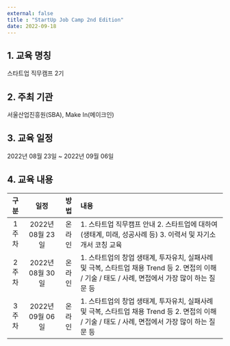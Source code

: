 ```yaml
---
external: false
title : "StartUp Job Camp 2nd Edition"
date: 2022-09-18
---
```


## 1. 교육 명칭

스타트업 직무캠프 2기

## 2. 주최 기관

서울산업진흥원(SBA), Make In(메이크인)

## 3. 교육 일정

2022년 08월 23일 ~ 2022년 09월 06일

## 4. 교육 내용

|  구분 |       일정      |  방법  | 내용 |
|:-----:|:---------------:|:------:|:----|
| 1주차 | 2022년 08월 23일 | 온라인 | 1. 스타트업 직무캠프 안내 2. 스타트업에 대하여(생태계, 미래, 성공사례 등) 3. 이력서 및 자기소개서 코칭 교육 |
| 2주차 | 2022년 08월 30일 | 온라인 | 1. 스타트업의 창업 생태계, 투자유치, 실패사례 및 극복, 스타트업 채용 Trend 등 2. 면접의 이해 / 기술 / 태도 / 사례, 면접에서 가장 많이 하는 질문 등 |
| 3주차 | 2022년 09월 06일 | 온라인 | 1. 스타트업의 창업 생태계, 투자유치, 실패사례 및 극복, 스타트업 채용 Trend 등 2. 면접의 이해 / 기술 / 태도 / 사례, 면접에서 가장 많이 하는 질문 등 |
